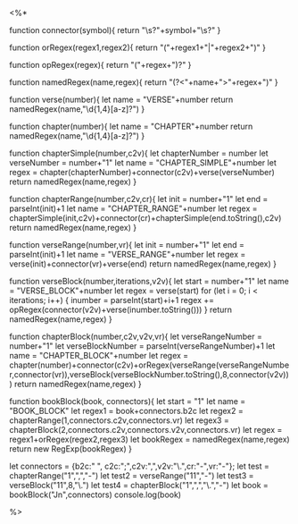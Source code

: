 <%* 

function connector(symbol){
    return "\\s?"+symbol+"\\s?"
}

function orRegex(regex1,regex2){
    return "("+regex1+"|"+regex2+")"
}

function opRegex(regex){
    return "("+regex+")?"
}

function namedRegex(name,regex){
    return "(?<"+name+">"+regex+")"
}

function verse(number){
    let name = "VERSE"+number
    return namedRegex(name,"\\d{1,4}[a-z]?")
}

function chapter(number){
    let name = "CHAPTER"+number
    return namedRegex(name,"\\d{1,4}[a-z]?")
}

function chapterSimple(number,c2v){
    let chapterNumber = number
    let verseNumber = number+"1"
    let name = "CHAPTER_SIMPLE"+number
    let regex = chapter(chapterNumber)+connector(c2v)+verse(verseNumber)
    return namedRegex(name,regex)
}

function chapterRange(number,c2v,cr){
    let init = number+"1"
    let end = parseInt(init)+1
    let name = "CHAPTER_RANGE"+number
    let regex = chapterSimple(init,c2v)+connector(cr)+chapterSimple(end.toString(),c2v)
    return namedRegex(name,regex)
}

function verseRange(number,vr){
    let init = number+"1"
    let end = parseInt(init)+1
    let name = "VERSE_RANGE"+number
    let regex = verse(init)+connector(vr)+verse(end)
    return namedRegex(name,regex)
}

function verseBlock(number,iterations,v2v){
    let start = number+"1"
    let name = "VERSE_BLOCK"+number
    let regex = verse(start)
    for (let i = 0; i < iterations; i++) {
        inumber = parseInt(start)+i+1
        regex += opRegex(connector(v2v)+verse(inumber.toString()))
    }
    return namedRegex(name,regex)
}

function chapterBlock(number,c2v,v2v,vr){
    let verseRangeNumber = number+"1"
    let verseBlockNumber = parseInt(verseRangeNumber)+1
    let name = "CHAPTER_BLOCK"+number
    let regex = chapter(number)+connector(c2v)+orRegex(verseRange(verseRangeNumber,connector(vr)),verseBlock(verseBlockNumber.toString(),8,connector(v2v)))
    return namedRegex(name,regex)
}

function bookBlock(book, connectors){
    let start = "1"
    let name = "BOOK_BLOCK"
    let regex1 = book+connectors.b2c
    let regex2 = chapterRange(1,connectors.c2v,connectors.vr)
    let regex3 = chapterBlock(2,connectors.c2v,connectors.v2v,connectors.vr)
    let regex = regex1+orRegex(regex2,regex3)
    let bookRegex = namedRegex(name,regex)
    return new RegExp(bookRegex)
}

let connectors = {b2c:" ", c2c:";",c2v:",",v2v:"\\.",cr:"-",vr:"-"};
let test = chapterRange("1",",","-")
let test2 = verseRange("11","-")
let test3 = verseBlock("11",8,"\\.")
let test4 = chapterBlock("1",",","\\.","-")
let book = bookBlock("Jn",connectors)
console.log(book)

%>
